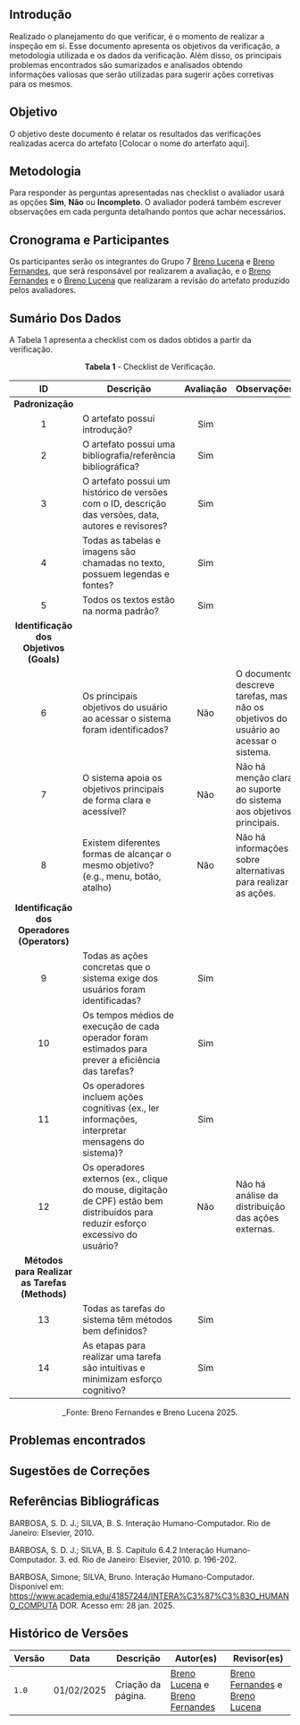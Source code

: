 ## Introdução

Realizado o planejamento do que verificar, é o momento de realizar a inspeção em si. Esse documento apresenta os objetivos da verificação, a metodologia utilizada e os dados da verificação. Além disso, os principais problemas encontrados são sumarizados e analisados obtendo informações valiosas que serão utilizadas para sugerir ações corretivas para os mesmos.

## Objetivo

O objetivo deste documento é relatar os resultados das verificações realizadas acerca do artefato [Colocar o nome do arterfato aqui].

## Metodologia

 Para responder às perguntas apresentadas nas checklist o avaliador usará as opções **Sim**, **Não** ou **Incompleto**. O avaliador poderá também escrever observações em cada pergunta detalhando pontos que achar necessários.

## Cronograma e Participantes

Os participantes serão os integrantes do Grupo 7 [Breno Lucena](https://github.com/BrenoLUCO) e [Breno Fernandes](https://github.com/Brenofrds), que será responsável por realizarem a avaliação, e o [Breno Fernandes](https://github.com/Brenofrds) e o [Breno Lucena](https://github.com/BrenoLUCO) que realizaram a revisão do artefato produzido pelos avaliadores.

## Sumário Dos Dados

A Tabela 1 apresenta a checklist com os dados obtidos a partir da verificação.

<center>

**Tabela 1** - Checklist de Verificação.

|   ID   | Descrição                                                                                     | Avaliação  | Observações          |
|:------:|-----------------------------------------------------------------------------------------------|:----------:|-----------------------|
| **Padronização** |                                                                                     |            |                       |
|   1    | O artefato possui introdução?                                                                 |    Sim     |                       |
|   2    | O artefato possui uma bibliografia/referência bibliográfica?                                  |    Sim   |                       |
|   3    | O artefato possui um histórico de versões com o ID, descrição das versões, data, autores e revisores? |    Sim     |                       |
|   4    | Todas as tabelas e imagens são chamadas no texto, possuem legendas e fontes?                  |   Sim      |                       |
|   5    | Todos os textos estão na norma padrão?                                                        |     Sim    |                       |
| **Identificação dos Objetivos (Goals)** |                                                           |            |                       |
|   6   | Os principais objetivos do usuário ao acessar o sistema foram identificados?                 |     Não    |    O documento descreve tarefas, mas não os objetivos do usuário ao acessar o sistema.                    |
|   7   | O sistema apoia os objetivos principais de forma clara e acessível?                          |  Não      |      Não há menção clara ao suporte do sistema aos objetivos principais.    
|   8   | Existem diferentes formas de alcançar o mesmo objetivo? (e.g., menu, botão, atalho)          |   Não     |      Não há informações sobre alternativas para realizar as ações.       
| **Identificação dos Operadores (Operators)** |                                                     |            |                       |
|   9   | Todas as ações concretas que o sistema exige dos usuários foram identificadas?               |  Sim          |                       |
|   10   | Os tempos médios de execução de cada operador foram estimados para prever a eficiência das tarefas? |      Sim      |                       |
|   11   | Os operadores incluem ações cognitivas (ex., ler informações, interpretar mensagens do sistema)? |   Sim         |                       |
|   12   | Os operadores externos (ex., clique do mouse, digitação de CPF) estão bem distribuídos para reduzir esforço excessivo do usuário? |       Não     |        Não há análise da distribuição das ações externas.               |
| **Métodos para Realizar as Tarefas (Methods)** |                                                  |            |                       |
|   13   | Todas as tarefas do sistema têm métodos bem definidos?                                        |    Sim       |                       |
|   14   | As etapas para realizar uma tarefa são intuitivas e minimizam esforço cognitivo?             |    Sim        |                       |



_Fonte: Breno Fernandes e Breno Lucena 2025.

</center>

## Problemas encontrados





## Sugestões de Correções



## Referências Bibliográficas

BARBOSA, S. D. J.; SILVA, B. S. Interação Humano-Computador. Rio de Janeiro: Elsevier, 2010.

BARBOSA, S. D. J.; SILVA, B. S. Capítulo 6.4.2 Interação Humano-Computador. 3. ed. Rio de Janeiro: Elsevier, 2010. p. 196-202.

BARBOSA, Simone; SILVA, Bruno. Interação Humano-Computador. Disponível em: 
https://www.academia.edu/41857244/INTERA%C3%87%C3%83O_HUMANO_COMPUTA
 DOR. Acesso em: 28 jan. 2025. 


## Histórico de Versões

| Versão | Data       | Descrição              | Autor(es)                                        | Revisor(es)                                    |
| ------ | ---------- | ---------------------- | ------------------------------------------------ | ---------------------------------------------- |
| `1.0`  | 01/02/2025 | Criação da página.     | [Breno Lucena](https://github.com/BrenoLUCO) e [Breno Fernandes](https://github.com/Brenofrds)     | [Breno Fernandes](https://github.com/Brenofrds) e [Breno Lucena](https://github.com/BrenoLUCO)|